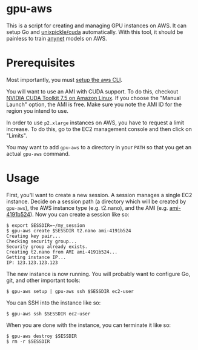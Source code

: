 # gpu-aws

This is a script for creating and managing GPU instances on AWS. It can setup Go and [unixpickle/cuda](https://github.com/unixpickle/cuda) automatically. With this tool, it should be painless to train [anynet](https://github.com/unixpickle/anynet) models on AWS.

# Prerequisites

Most importantly, you must [setup the aws CLI](http://docs.aws.amazon.com/cli/latest/userguide/cli-chap-getting-set-up.html).

You will want to use an AMI with CUDA support. To do this, checkout [NVIDIA CUDA Toolkit 7.5 on Amazon Linux](https://aws.amazon.com/marketplace/pp/B01LZMLK1K). If you choose the "Manual Launch" option, the AMI is free. Make sure you note the AMI ID for the region you intend to use.

In order to use `p2.xlarge` instances on AWS, you have to request a limit increase. To do this, go to the EC2 management console and then click on "Limits".

You may want to add `gpu-aws` to a directory in your `PATH` so that you get an actual `gpu-aws` command.

# Usage

First, you'll want to create a new session. A session manages a single EC2 instance. Decide on a session path (a directory which will be created by `gpu-aws`), the AWS instance type (e.g. t2.nano), and the AMI (e.g. [ami-4191b524](https://aws.amazon.com/amazon-linux-ami/)). Now you can create a session like so:

```
$ export SESSDIR=~/my_session
$ gpu-aws create $SESSDIR t2.nano ami-4191b524
Creating key pair...
Checking security group...
Security group already exists.
Creating t2.nano from AMI ami-4191b524...
Getting instance IP...
IP: 123.123.123.123
```

The new instance is now running. You will probably want to configure Go, git, and other important tools:

```
$ gpu-aws setup | gpu-aws ssh $SESSDIR ec2-user
```

You can SSH into the instance like so:

```
$ gpu-aws ssh $SESSDIR ec2-user
```

When you are done with the instance, you can terminate it like so:

```
$ gpu-aws destroy $SESSDIR
$ rm -r $SESSDIR
```
